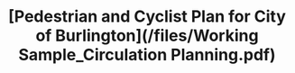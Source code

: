 ---
title: "[Pedestrian and Cyclist Plan for City of Burlington](/files/Working Sample_Circulation Planning.pdf)"
excerpt: "Sample Of Working Sample 2<br/><img src='/images/Transp2_Profile.png' style='width: 600px; height: 200px;'>"
collection: portfolio
---